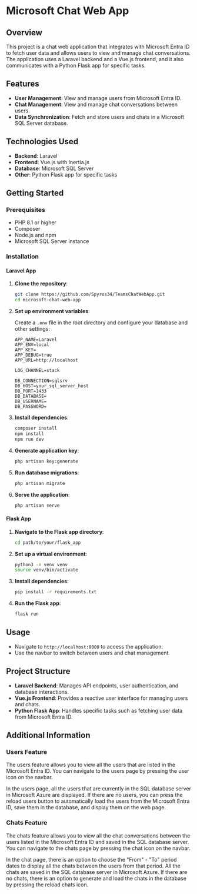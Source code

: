 # Microsoft Chat Web App

## Overview

This project is a chat web application that integrates with Microsoft Entra ID to fetch user data and allows users to view and manage chat conversations. The application uses a Laravel backend and a Vue.js frontend, and it also communicates with a Python Flask app for specific tasks.

## Features

- **User Management**: View and manage users from Microsoft Entra ID.
- **Chat Management**: View and manage chat conversations between users.
- **Data Synchronization**: Fetch and store users and chats in a Microsoft SQL Server database.

## Technologies Used

- **Backend**: Laravel
- **Frontend**: Vue.js with Inertia.js
- **Database**: Microsoft SQL Server
- **Other**: Python Flask app for specific tasks

## Getting Started

### Prerequisites

- PHP 8.1 or higher
- Composer
- Node.js and npm
- Microsoft SQL Server instance

### Installation

#### Laravel App

1. **Clone the repository**:

    ```bash
    git clone https://github.com/Spyros34/TeamsChatWebApp.git
    cd microsoft-chat-web-app
    ```

2. **Set up environment variables**:

    Create a `.env` file in the root directory and configure your database and other settings:

    ```dotenv
    APP_NAME=Laravel
    APP_ENV=local
    APP_KEY=
    APP_DEBUG=true
    APP_URL=http://localhost

    LOG_CHANNEL=stack

    DB_CONNECTION=sqlsrv
    DB_HOST=your_sql_server_host
    DB_PORT=1433
    DB_DATABASE=
    DB_USERNAME=
    DB_PASSWORD=
    ```

3. **Install dependencies**:

    ```bash
    composer install
    npm install
    npm run dev
    ```

4. **Generate application key**:

    ```bash
    php artisan key:generate
    ```

5. **Run database migrations**:

    ```bash
    php artisan migrate
    ```

6. **Serve the application**:

    ```bash
    php artisan serve
    ```

#### Flask App

1. **Navigate to the Flask app directory**:

    ```bash
    cd path/to/your/flask_app
    ```

2. **Set up a virtual environment**:

    ```bash
    python3 -m venv venv
    source venv/bin/activate
    ```

3. **Install dependencies**:

    ```bash
    pip install -r requirements.txt
    ```

4. **Run the Flask app**:

    ```bash
    flask run
    ```

## Usage

- Navigate to `http://localhost:8000` to access the application.
- Use the navbar to switch between users and chat management.

## Project Structure

- **Laravel Backend**: Manages API endpoints, user authentication, and database interactions.
- **Vue.js Frontend**: Provides a reactive user interface for managing users and chats.
- **Python Flask App**: Handles specific tasks such as fetching user data from Microsoft Entra ID.

## Additional Information

### Users Feature

The users feature allows you to view all the users that are listed in the Microsoft Entra ID. You can navigate to the users page by pressing the user icon on the navbar.

In the users page, all the users that are currently in the SQL database server in Microsoft Azure are displayed. If there are no users, you can press the reload users button to automatically load the users from the Microsoft Entra ID, save them in the database, and display them on the web page.

### Chats Feature

The chats feature allows you to view all the chat conversations between the users listed in the Microsoft Entra ID and saved in the SQL database server. You can navigate to the chats page by pressing the chat icon on the navbar.

In the chat page, there is an option to choose the "From" - "To" period dates to display all the chats between the users from that period. All the chats are saved in the SQL database server in Microsoft Azure. If there are no chats, there is an option to generate and load the chats in the database by pressing the reload chats icon.
